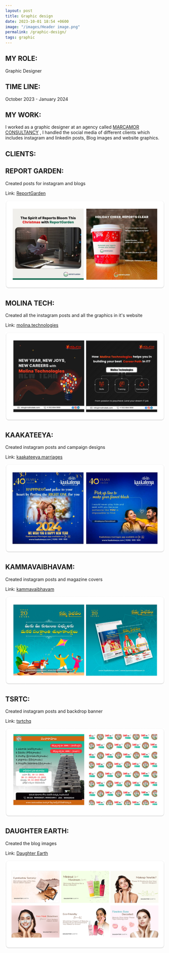 ```yaml
---
layout: post
title: Graphic design
date: 2023-10-01 18:54 +0600
image: "/images/Header image.png"
permalink: /graphic-design/
tags: graphic
---
```


## MY ROLE:
Graphic Designer

## TIME LINE:
October 2023 - January 2024

## MY WORK:
I worked as a graphic designer at an agency called [MARCAMOR CONSULTANCY](https://marcamor.com/) , I handled the social media of different clients which includes instagram and linkedin posts, Blog images and website graphics.

## CLIENTS:
## REPORT GARDEN:
Created posts for instagram and blogs

Link: [ReportGarden](https://www.instagram.com/reportgarden/)

![Reportgarden](../images/RG.png)
## MOLINA TECH:
Created all the instagram posts and all the graphics in it's website

Link: [molina.technologies](https://www.instagram.com/molina.technologies/)

![Molinatech](../images/MT.png)
## KAAKATEEYA:
Created instagram posts and campaign designs

Link: [kaakateeya.marriages](https://www.instagram.com/kaakateeya.marriages/)

![Kaakateeya](../images/kAK.png)
## KAMMAVAIBHAVAM:
Created instagram posts and magazine covers

Link: [kammavaibhavam](https://www.instagram.com/kammavaibhavam/)

![kammavaibhavam](../images/kAMMA.png)
## TSRTC: 
Created instagram posts and backdrop banner

Link: [tsrtchq](https://www.instagram.com/tsrtchq/)

![tsrtc](../images/TSRTC.png)
## DAUGHTER EARTH:
Created the blog images

Link: [Daughter Earth](https://daughter.earth/)

![DAUGHTER EARTH](../images/de.png)
